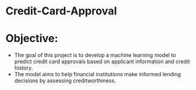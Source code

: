 # Credit-Card-Approval

# Objective:
  - The goal of this project is to develop a machine learning model to predict credit card approvals based on applicant information and credit history.
  - The model aims to help financial institutions make informed lending decisions by assessing creditworthiness.
